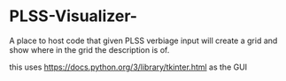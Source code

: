 # PLSS-Visualizer-
A place to host code that given PLSS verbiage  input will create a grid and show where in the grid the description is of.

this uses https://docs.python.org/3/library/tkinter.html as the GUI
